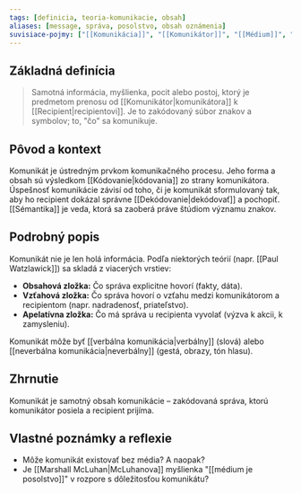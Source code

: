 ```yaml
---
tags: [definicia, teoria-komunikacie, obsah]
aliases: [message, správa, posolstvo, obsah oznámenia]
suvisiace-pojmy: ["[[Komunikácia]]", "[[Komunikátor]]", "[[Médium]]", "[[Dekódovanie]]", "[[Sémantika]]", "[[Znak]]"]
---
```

## Základná definícia

> Samotná informácia, myšlienka, pocit alebo postoj, ktorý je predmetom prenosu od [[Komunikátor|komunikátora]] k [[Recipient|recipientovi]]. Je to zakódovaný súbor znakov a symbolov; to, "čo" sa komunikuje.

## Pôvod a kontext

Komunikát je ústredným prvkom komunikačného procesu. Jeho forma a obsah sú výsledkom [[Kódovanie|kódovania]] zo strany komunikátora. Úspešnosť komunikácie závisí od toho, či je komunikát sformulovaný tak, aby ho recipient dokázal správne [[Dekódovanie|dekódovať]] a pochopiť. [[Sémantika]] je veda, ktorá sa zaoberá práve štúdiom významu znakov.

## Podrobný popis

Komunikát nie je len holá informácia. Podľa niektorých teórií (napr. [[Paul Watzlawick]]) sa skladá z viacerých vrstiev:
* **Obsahová zložka:** Čo správa explicitne hovorí (fakty, dáta).
* **Vzťahová zložka:** Čo správa hovorí o vzťahu medzi komunikátorom a recipientom (napr. nadradenosť, priateľstvo).
* **Apelatívna zložka:** Čo má správa u recipienta vyvolať (výzva k akcii, k zamysleniu).

Komunikát môže byť [[verbálna komunikácia|verbálny]] (slová) alebo [[neverbálna komunikácia|neverbálny]] (gestá, obrazy, tón hlasu).

## Zhrnutie

Komunikát je samotný obsah komunikácie – zakódovaná správa, ktorú komunikátor posiela a recipient prijíma.

## Vlastné poznámky a reflexie

* Môže komunikát existovať bez média? A naopak?
* Je [[Marshall McLuhan|McLuhanova]] myšlienka "[[médium je posolstvo]]" v rozpore s dôležitosťou komunikátu?